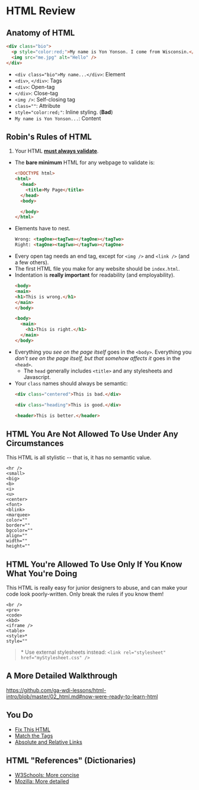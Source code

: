 # HTML Review

## Anatomy of HTML

```html
<div class="bio">
  <p style="color:red;">My name is Yon Yonson. I come from Wisconsin.</p>
  <img src="me.jpg" alt="Hello" />
</div>
```
- `<div class="bio">My name...</div>`: Element
- `<div>`, `</div>`: Tags
- `<div>`: Open-tag
- `</div>`: Close-tag
- `<img />`: Self-closing tag
- `class=""`: Attribute
- `style="color:red;"`: Inline styling. (**Bad**)
- `My name is Yon Yonson...`: Content

## Robin's Rules of HTML

1. Your HTML [**must always validate**](https://validator.w3.org/#validate_by_input).
- The **bare minimum** HTML for any webpage to validate is:
  ```html
  <!DOCTYPE html>
  <html>
    <head>
      <title>My Page</title>
    </head>
    <body>

    </body>
  </html>
  ```
- Elements have to nest.
  ```html
  Wrong: <tagOne><tagTwo></tagOne></tagTwo>
  Right: <tagOne><tagTwo></tagTwo></tagOne>
  ```
- Every open tag needs an end tag, except for `<img />` and `<link />` (and a few others).
- The first HTML file you make for any website should be `index.html`.
- Indentation is **really important** for readability (and employability).
  ```html
  <body>
  <main>
  <h1>This is wrong.</h1>
  </main>
  </body>

  <body>
    <main>
      <h1>This is right.</h1>
    </main>
  </body>
  ```
- Everything you *see on the page itself* goes in the `<body>`. Everything you *don't see on the page itself, but that somehow affects it* goes in the `<head>`.
  - The `head` generally includes `<title>` and any stylesheets and Javascript.
- Your `class` names should always be semantic:
  ```html
  <div class="centered">This is bad.</div>

  <div class="heading">This is good.</div>

  <header>This is better.</header>
  ```

## HTML You Are Not Allowed To Use Under Any Circumstances

This HTML is all stylistic -- that is, it has no semantic value.

```
<hr />
<small>
<big>
<b>
<i>
<u>
<center>
<font>
<blink>
<marquee>
color=""
border=""
bgcolor=""
align=""
width=""
height=""
```

## HTML You're Allowed To Use Only If You Know What You're Doing

This HTML is really easy for junior designers to abuse, and can make your code look poorly-written. Only break the rules if you know them!

```
<br />
<pre>
<code>
<kbd>
<iframe />
<table>
<style>*
style=""
```

> \* Use external stylesheets instead: `<link rel="stylesheet" href="myStylesheet.css" />`

## A More Detailed Walkthrough

https://github.com/ga-wdi-lessons/html-intro/blob/master/02_html.md#now-were-ready-to-learn-html

## You Do
  - [Fix This HTML](https://github.com/ga-wdi-exercises/html_fixit)
  - [Match the Tags](https://github.com/ga-wdi-exercises/html_tag_matching)
  - [Absolute and Relative Links](https://github.com/ga-wdi-exercises/dc_directory_tree)

## HTML "References" (Dictionaries)

- [W3Schools: More concise](http://www.w3schools.com/tags/tag_iframe.asp)
- [Mozilla: More detailed](https://developer.mozilla.org/en-US/docs/Web/HTML/Element)
